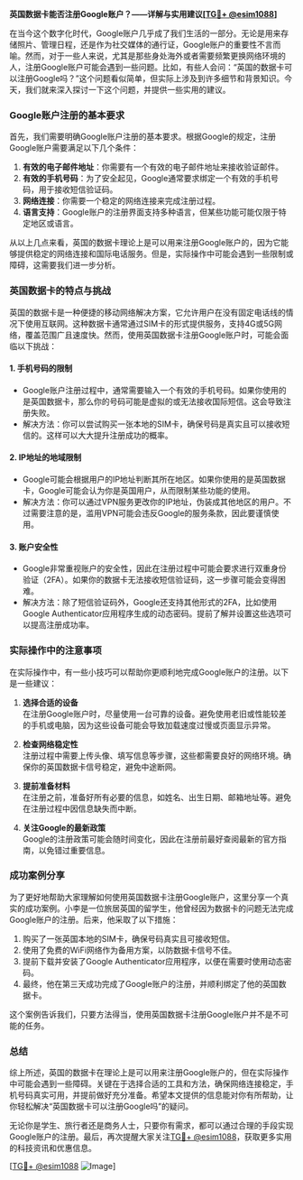 **英国数据卡能否注册Google账户？——详解与实用建议[[TG💪+ @esim1088](https://t.me/s/esim1088)]**

在当今这个数字化时代，Google账户几乎成了我们生活的一部分。无论是用来存储照片、管理日程，还是作为社交媒体的通行证，Google账户的重要性不言而喻。然而，对于一些人来说，尤其是那些身处海外或者需要频繁更换网络环境的人，注册Google账户可能会遇到一些问题。比如，有些人会问：“英国的数据卡可以注册Google吗？”这个问题看似简单，但实际上涉及到许多细节和背景知识。今天，我们就来深入探讨一下这个问题，并提供一些实用的建议。

### Google账户注册的基本要求

首先，我们需要明确Google账户注册的基本要求。根据Google的规定，注册Google账户需要满足以下几个条件：

1. **有效的电子邮件地址**：你需要有一个有效的电子邮件地址来接收验证邮件。
2. **有效的手机号码**：为了安全起见，Google通常要求绑定一个有效的手机号码，用于接收短信验证码。
3. **网络连接**：你需要一个稳定的网络连接来完成注册过程。
4. **语言支持**：Google账户的注册界面支持多种语言，但某些功能可能仅限于特定地区或语言。

从以上几点来看，英国的数据卡理论上是可以用来注册Google账户的，因为它能够提供稳定的网络连接和国际电话服务。但是，实际操作中可能会遇到一些限制或障碍，这需要我们进一步分析。

### 英国数据卡的特点与挑战

英国的数据卡是一种便捷的移动网络解决方案，它允许用户在没有固定电话线的情况下使用互联网。这种数据卡通常通过SIM卡的形式提供服务，支持4G或5G网络，覆盖范围广且速度快。然而，使用英国数据卡注册Google账户时，可能会面临以下挑战：

#### 1. **手机号码的限制**
   - Google账户注册过程中，通常需要输入一个有效的手机号码。如果你使用的是英国数据卡，那么你的号码可能是虚拟的或无法接收国际短信。这会导致注册失败。
   - 解决方法：你可以尝试购买一张本地的SIM卡，确保号码是真实且可以接收短信的。这样可以大大提升注册成功的概率。

#### 2. **IP地址的地域限制**
   - Google可能会根据用户的IP地址判断其所在地区。如果你使用的是英国数据卡，Google可能会认为你是英国用户，从而限制某些功能的使用。
   - 解决方法：你可以通过VPN服务更改你的IP地址，伪装成其他地区的用户。不过需要注意的是，滥用VPN可能会违反Google的服务条款，因此要谨慎使用。

#### 3. **账户安全性**
   - Google非常重视账户的安全性，因此在注册过程中可能会要求进行双重身份验证（2FA）。如果你的数据卡无法接收短信验证码，这一步骤可能会变得困难。
   - 解决方法：除了短信验证码外，Google还支持其他形式的2FA，比如使用Google Authenticator应用程序生成的动态密码。提前了解并设置这些选项可以提高注册成功率。

### 实际操作中的注意事项

在实际操作中，有一些小技巧可以帮助你更顺利地完成Google账户的注册。以下是一些建议：

1. **选择合适的设备**  
   在注册Google账户时，尽量使用一台可靠的设备。避免使用老旧或性能较差的手机或电脑，因为这些设备可能会导致加载速度过慢或页面显示异常。

2. **检查网络稳定性**  
   注册过程中需要上传头像、填写信息等步骤，这些都需要良好的网络环境。确保你的英国数据卡信号稳定，避免中途断网。

3. **提前准备材料**  
   在注册之前，准备好所有必要的信息，如姓名、出生日期、邮箱地址等。避免在注册过程中因信息缺失而中断。

4. **关注Google的最新政策**  
   Google的注册政策可能会随时间变化，因此在注册前最好查阅最新的官方指南，以免错过重要信息。

### 成功案例分享

为了更好地帮助大家理解如何使用英国数据卡注册Google账户，这里分享一个真实的成功案例。小李是一位旅居英国的留学生，他曾经因为数据卡的问题无法完成Google账户的注册。后来，他采取了以下措施：

1. 购买了一张英国本地的SIM卡，确保号码真实且可接收短信。
2. 使用了免费的WiFi网络作为备用方案，以防数据卡信号不佳。
3. 提前下载并安装了Google Authenticator应用程序，以便在需要时使用动态密码。
4. 最终，他在第三天成功完成了Google账户的注册，并顺利绑定了他的英国数据卡。

这个案例告诉我们，只要方法得当，使用英国数据卡注册Google账户并不是不可能的任务。

### 总结

综上所述，英国的数据卡在理论上是可以用来注册Google账户的，但在实际操作中可能会遇到一些障碍。关键在于选择合适的工具和方法，确保网络连接稳定，手机号码真实可用，并提前做好充分准备。希望本文提供的信息能对你有所帮助，让你轻松解决“英国数据卡可以注册Google吗”的疑问。

无论你是学生、旅行者还是商务人士，只要你有需求，都可以通过合理的手段实现Google账户的注册。最后，再次提醒大家关注[TG💪+ @esim1088](https://t.me/s/esim1088)，获取更多实用的科技资讯和优惠信息。

[[TG💪+ @esim1088](https://t.me/s/esim1088) ![Image](https://i.postimg.cc/4NQfJmqS/Snipaste-2025-05-13-00-14-12.png)]